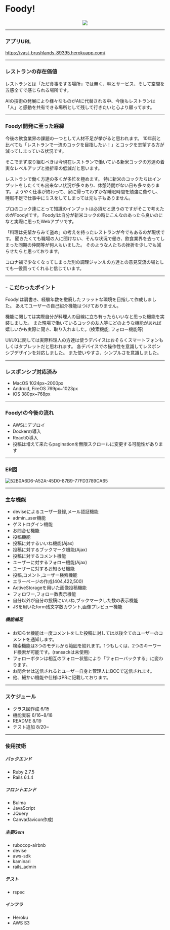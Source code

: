 # Foody!

<p align="center">
<img src="https://user-images.githubusercontent.com/100200496/185188262-914d6ddc-172d-4e99-8cf8-a9f06f089069.png">
</p>

---

### アプリURL
https://vast-brushlands-89395.herokuapp.com/

---

### レストランの存在価値
レストランとは「ただ食事をする場所」では無く、味とサービス、そして空間を五感全てで感じられる場所です。

AIの技術の発展により様々なものがAIに代替される中、今後もレストランは「人」と感動を共有できる場所として残して行きたいと心より願ってます。

---

### Foody!開発に至った経緯
今後の飲食業界の課題の一つとして人材不足が挙がると思われます。
10年前と比べても「レストランで一流のコックを目指したい！」とコックを志望する方が減ってしまっている状況です。

そこでまず取り組むべきは今現在レストランで働いている新米コックの方達の着実なレベルアップと挫折率の低減だと思います。

レストランで働く方達の多くが多忙を極めます。
特に新米のコックたちはインプットをしたくても出来ない状況が多々あり、休憩時間がない日も多々あります。
ようやく仕事が終わって、家に帰ってわずかな睡眠時間を勉強に費やし、睡眠不足で仕事中にミスをしてしまっては元も子もありません。

プロのコック達にとって知識のインプットは必須だと思うのですがそこで考えたのがFoody!です。
Foody!は自分が新米コックの時にこんなのあったら良いのになと実際に思ったWebアプリです。

「料理は先輩からみて盗め」の考えを持ったレストランが今でもあるのが現状です。
聞きたくても職場の人に聞けない、そんな状況で働き、飲食業界を去ってしまった同期の仲間等が何人もいました。
そのような人たちの挫折を少しでも減らせたらと思っております。

コロナ禍で少なくなってしまった別の調理ジャンルの方達との意見交流の場としても一役買ってくれると信じています。

---

### - こだわったポイント
Foody!は肩書き、経験年数を撤廃したフラットな環境を目指して作成しました。
あえてユーザーの自己紹介機能はつけておりません。

機能に関しては実際自分が料理人の目線に立ち有ったらいいなと思った機能を実装しました。
また現場で働いているコックの友人等にどのような機能があれば嬉しいかも実際に聞き、取り入れました。(検索機能, フォロー機能等)

UI/UXに関しては実際料理人の方達は使うデバイスはおそらくスマートフォンもしくはタブレットだと思われます。
各デバイスでの操作性を意識してレスポンシブデザインを対応しました。
また使いやすさ、シンプルさを意識しました。

---

### レスポンシブ対応済み
* MacOS 1024px~2000px
* Android, FireOS  769px~1023px
* iOS  380px~768px

---

### Foody!の今後の流れ
* AWSにデプロイ
* Dockerの導入
* Reactの導入
* 投稿は増えて来たらpaginationを無限スクロールに変更する可能性があります

---

### ER図
![52B0A6D6-A52A-45D0-87B9-77FD3789CA65](https://user-images.githubusercontent.com/100200496/186084288-ec58d804-5de2-4d32-8401-312349fd5866.png)

---

### 主な機能
* deviseによるユーザー登録,メール認証機能
* admin_user機能
* ゲストログイン機能
* お問合せ機能
* 投稿機能
* 投稿に対するいいね機能(Ajax)
* 投稿に対するブックマーク機能(Ajax)
* 投稿に対するコメント機能
* ユーザーに対するフォロー機能(Ajax)
* ユーザーに対するお知らせ機能
* 投稿,コメント,ユーザー検索機能
* エラーページの作成(404,422,500)
* ActiveStorageを用いた画像投稿機能
* フォロワー,フォロー数表示機能
* 自分以外が自分の投稿にいいね,ブックマークした数の表示機能
* JSを用いたform残文字数カウント,画像プレビュー機能

##### 機能補足
* お知らせ機能は一度コメントをした投稿に対しては以後全てのユーザーのコメントを通知します。
* 検索機能は3つのモデルから範囲を絞れます。1つもしくは、2つのキーワード検索が可能です。(ransackは未使用)
* フォローボタンは相互のフォロー状態により「フォローバックする」に変わります。
* お問合せは送信されるとユーザー自身と管理人にBCCで送信されます。
* 他、細かい機能や仕様はPRに記載しております。

---

### スケジュール
* クラス図作成 6/15
* 機能実装 6/16~8/18
* README 8/19
* テスト追加 8/20~

---

### 使用技術
##### バックエンド
* Ruby 2.7.5
* Rails 6.1.4

##### フロントエンド
* Bulma
* JavaScript
* JQuery
* Canva(favicon作成)

##### 主要Gem
* rubocop-airbnb
* devise
* aws-sdk
* kaminari
* rails_admin

##### テスト
* rspec

##### インフラ
* Heroku
* AWS S3
